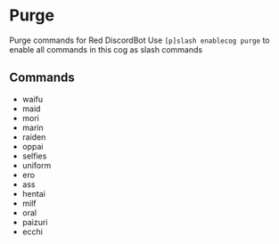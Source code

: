 # Purge
Purge commands for Red DiscordBot
Use `[p]slash enablecog purge` to enable all commands in this cog as slash commands

## Commands

- waifu
- maid
- mori
- marin
- raiden
- oppai
- selfies
- uniform
- ero
- ass
- hentai
- milf
- oral
- paizuri
- ecchi